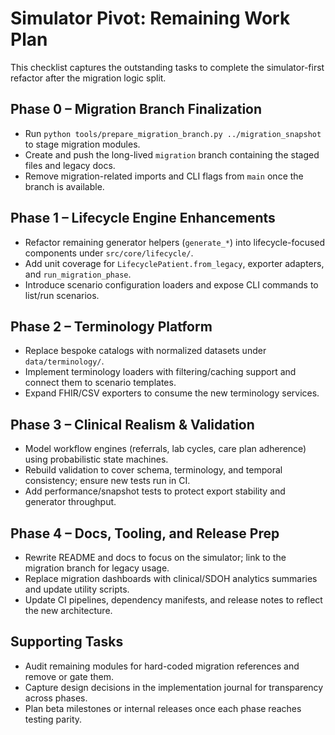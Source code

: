 # Simulator Pivot: Remaining Work Plan

This checklist captures the outstanding tasks to complete the simulator-first refactor after the migration logic split.

## Phase 0 – Migration Branch Finalization
- Run `python tools/prepare_migration_branch.py ../migration_snapshot` to stage migration modules.
- Create and push the long-lived `migration` branch containing the staged files and legacy docs.
- Remove migration-related imports and CLI flags from `main` once the branch is available.

## Phase 1 – Lifecycle Engine Enhancements
- Refactor remaining generator helpers (`generate_*`) into lifecycle-focused components under `src/core/lifecycle/`.
- Add unit coverage for `LifecyclePatient.from_legacy`, exporter adapters, and `run_migration_phase`.
- Introduce scenario configuration loaders and expose CLI commands to list/run scenarios.

## Phase 2 – Terminology Platform
- Replace bespoke catalogs with normalized datasets under `data/terminology/`.
- Implement terminology loaders with filtering/caching support and connect them to scenario templates.
- Expand FHIR/CSV exporters to consume the new terminology services.

## Phase 3 – Clinical Realism & Validation
- Model workflow engines (referrals, lab cycles, care plan adherence) using probabilistic state machines.
- Rebuild validation to cover schema, terminology, and temporal consistency; ensure new tests run in CI.
- Add performance/snapshot tests to protect export stability and generator throughput.

## Phase 4 – Docs, Tooling, and Release Prep
- Rewrite README and docs to focus on the simulator; link to the migration branch for legacy usage.
- Replace migration dashboards with clinical/SDOH analytics summaries and update utility scripts.
- Update CI pipelines, dependency manifests, and release notes to reflect the new architecture.

## Supporting Tasks
- Audit remaining modules for hard-coded migration references and remove or gate them.
- Capture design decisions in the implementation journal for transparency across phases.
- Plan beta milestones or internal releases once each phase reaches testing parity.
